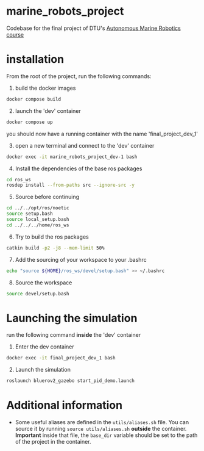 # marine_robots_project
Codebase for the final project of DTU's [Autonomous Marine Robotics course](https://kurser.dtu.dk/course/34763)


# installation
From the root of the project, run the following commands:
1. build the docker images
```bash
docker compose build
```
2. launch the 'dev' container
```bash
docker compose up
```
you should now have a running container with the name 'final_project_dev_1'

3. open a new terminal and connect to the 'dev' container
```bash
docker exec -it marine_robots_project_dev-1 bash
```
4. Install the dependencies of the base ros packages
```bash
cd ros_ws
rosdep install --from-paths src --ignore-src -y
```
5. Source before continuing
```bash
cd ../../opt/ros/noetic
source setup.bash
source local_setup.bash
cd ../../../home/ros_ws
```
6. Try to build the ros packages
```bash
catkin build -p2 -j8 --mem-limit 50%
```
7. Add the sourcing of your workspace to your .bashrc
```bash
echo "source ${HOME}/ros_ws/devel/setup.bash" >> ~/.bashrc
```
8. Source the workspace
```bash
source devel/setup.bash
```

# Launching the simulation
run the following command **inside** the 'dev' container
1. Enter the dev container
```bash
docker exec -it final_project_dev_1 bash
```
2. Launch the simulation
```bash
roslaunch bluerov2_gazebo start_pid_demo.launch
```

# Additional information
- Some useful aliases are defined in the `utils/aliases.sh` file. You can source it by running `source utils/aliases.sh` **outside** the container. **Important** inside that file, the `base_dir` variable should be set to the path of the project in the container.